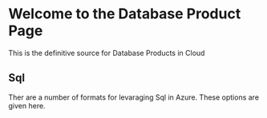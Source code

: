# Welcome to the Database Product Page

This is the definitive source for Database Products in Cloud

## Sql

Ther are a number of formats for levaraging Sql in Azure.  These options are given here.